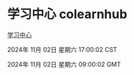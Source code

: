 # 学习中心 colearnhub
[学习中心](http://219.139.197.74:56308/colearnhub/)

2024年 11月 02日 星期六 17:00:02 CST

2024年 11月 02日 星期六 09:00:02 GMT
